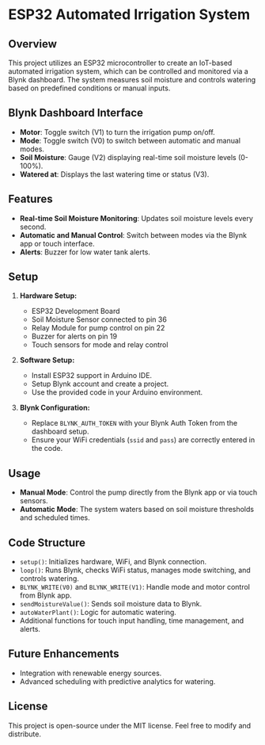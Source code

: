 # **ESP32 Automated Irrigation System**

## Overview

This project utilizes an ESP32 microcontroller to create an IoT-based automated irrigation system, which can be controlled and monitored via a Blynk dashboard. The system measures soil moisture and controls watering based on predefined conditions or manual inputs.

## Blynk Dashboard Interface

- **Motor**: Toggle switch (V1) to turn the irrigation pump on/off.
- **Mode**: Toggle switch (V0) to switch between automatic and manual modes.
- **Soil Moisture**: Gauge (V2) displaying real-time soil moisture levels (0-100%).
- **Watered at**: Displays the last watering time or status (V3).

## Features

- **Real-time Soil Moisture Monitoring**: Updates soil moisture levels every second.
- **Automatic and Manual Control**: Switch between modes via the Blynk app or touch interface.
- **Alerts**: Buzzer for low water tank alerts.

## Setup

1. **Hardware Setup:**
   - ESP32 Development Board
   - Soil Moisture Sensor connected to pin 36
   - Relay Module for pump control on pin 22
   - Buzzer for alerts on pin 19
   - Touch sensors for mode and relay control

2. **Software Setup:**
   - Install ESP32 support in Arduino IDE.
   - Setup Blynk account and create a project.
   - Use the provided code in your Arduino environment.

3. **Blynk Configuration:**
   - Replace `BLYNK_AUTH_TOKEN` with your Blynk Auth Token from the dashboard setup.
   - Ensure your WiFi credentials (`ssid` and `pass`) are correctly entered in the code.

## Usage

- **Manual Mode**: Control the pump directly from the Blynk app or via touch sensors.
- **Automatic Mode**: The system waters based on soil moisture thresholds and scheduled times.

## Code Structure

- `setup()`: Initializes hardware, WiFi, and Blynk connection.
- `loop()`: Runs Blynk, checks WiFi status, manages mode switching, and controls watering.
- `BLYNK_WRITE(V0)` and `BLYNK_WRITE(V1)`: Handle mode and motor control from Blynk app.
- `sendMoistureValue()`: Sends soil moisture data to Blynk.
- `autoWaterPlant()`: Logic for automatic watering.
- Additional functions for touch input handling, time management, and alerts.

## Future Enhancements

- Integration with renewable energy sources.
- Advanced scheduling with predictive analytics for watering.

## License

This project is open-source under the MIT license. Feel free to modify and distribute.

